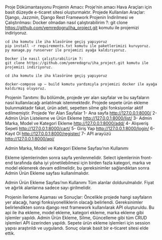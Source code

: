 Proje Dökümantasyonu
Projenin Amacı:
	Proje’nin amacı Hava Araçları için basit düzeyde e-ticaret sitesi oluşturmaktır.
Projede Kullanılan Araçlar:
	Django, Jazzmin, Django Rest Framework
Projenin İndirilmesi ve Çalıştırılması:
	Docker olmadan nasıl çalıştırabilirim ?:
	git clone https://github.com/yemredogru/iha_project.git komutu ile projemizi indiriyoruz.
	
	cd iha komutu ile iha klasörüne geçiş yapıyoruz
	pip install -r requirements.txt komutu ile paketlerimizi kuruyoruz.
	py manage.py runserver ile projemizi ayağa kaldırıyoruz.
	
	Docker ile nasıl çalıştırabilirim ?:
	git clone https://github.com/yemredogru/iha_project.git komutu ile projemizi indiriyoruz.
	
	cd iha komutu ile iha klasörüne geçiş yapıyoruz

	docker-compose up – build komutu yardımıyla projemizi docker ile ayağa kaldırmış oluyoruz.

 Projenin Tanıtımı:
  Bu bölümde, projede yer alan sayfalar ve bu sayfaların nasıl kullanılacağı anlatılmak istenmektedir.
Projede sepete ürün ekleme bulunmaktadır fakat, ürün adeti, sepetten silme gibi fonksiyonlar aktif edilmemiştir.
Projede Yer Alan Sayfalar
1-	Ana sayfa http://127.0.0.1:8000/
2-	Admin Ürün Listeleme ve Ürün Ekleme http://127.0.0.1:8000/list/
3-	Admin Marka, Model ve Kategori Ekleme http://127.0.0.1:8000/add/
4-	Alışveriş Sepeti http://127.0.0.1:8000/cart/
5-	Giriş Yap http://127.0.0.1:8000/login/
6-	Kayıt Ol http://127.0.0.1:8000/register/
7-	API arayüzü http://127.0.0.1:8000/api/


Admin Marka, Model ve Kategori Ekleme Sayfası’nın Kullanımı

Ekleme işlemlerinden sonra sayfa yenilenmelidir.
Select işlemlerinin front-end tarafında daha iyi yönetilebilmesi için birden fazla kategori, marka ve model eklenerek devam edilmelidir, bu gereksinimler sağlandıktan sonra Admin Ürün Ekleme sayfası kullanılmalıdır.



Admin Ürün Ekleme Sayfası’nın Kullanımı
	Tüm alanlar doldurulmalıdır.
	Fiyat ve ağırlık alanlarına sadece sayı girilmelidir.
	
Projenin İlerleme Aşaması ve Sonuçlar:
	Öncelikle projede hangi sayfaların yer alacağı, hangi fonksiyonelliklerin olacağı belirlendi.
	Gereksinimler belirlendikten sonra django rest framework kullanılarak API oluşturuldu. Bu api ile iha ekleme, model ekleme, kategori ekleme, marka ekleme gibi işlemler yapıldı.
	Admin Ürün Ekleme, Silme, Güncelleme gibi tüm CRUD işlemleri API üzerinden yapıldı.
	Sepete ürün ekleme işlemleri için session yapısı araştırıldı ve uygulandı.
	Sonuç olarak basit bir e-ticaret sitesi elde ettik.



